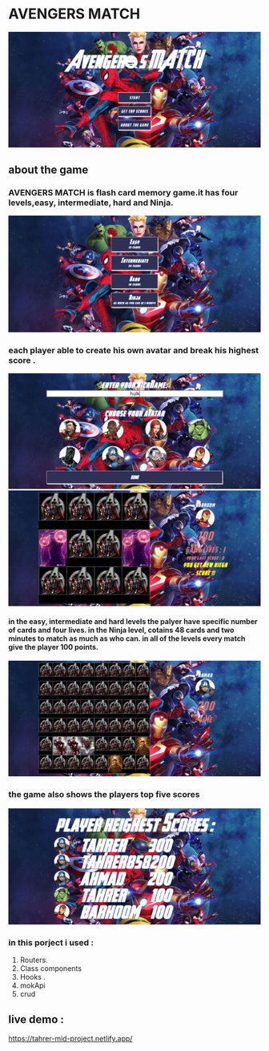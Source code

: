# AVENGERS MATCH
![start](/src/assets/images/readme/start.png)
## about the game 
### AVENGERS MATCH is flash card memory game.it has four levels,easy, intermediate, hard and Ninja. 

![levels](/src/assets/images/readme/levels.png)
### each player able to create his own avatar and break his highest score .
![avatar](/src/assets/images/readme/avatar.png)  
![score](/src/assets/images/readme/lastScore.png)  



#### in the easy, intermediate and hard levels the palyer  have specific number of cards and four lives. in the Ninja level, cotains 48 cards and two minutes to match as much as who can. in all of the levels every match give the player 100 points.
![ninja](/src/assets/images/readme/ninja.png) 

### the game also shows the players top five scores 
  ![topScores](/src/assets/images/readme/topScores.png) 


### in this porject i used  :
1.	Routers. 
2.	Class components 
3.	Hooks .
4.	mokApi
5.	crud

## live demo :
https://tahrer-mid-project.netlify.app/

